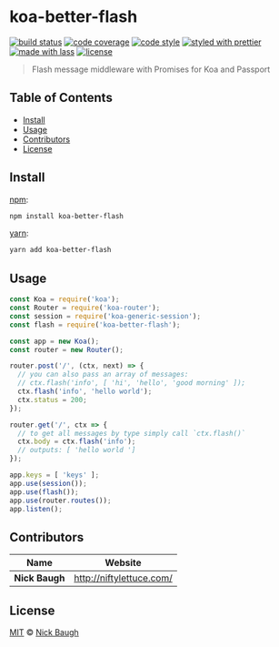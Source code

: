 # koa-better-flash

[![build status](https://semaphoreci.com/api/v1/niftylettuce/koa-better-flash/branches/master/shields_badge.svg)](https://semaphoreci.com/niftylettuce/koa-better-flash)
[![code coverage](https://img.shields.io/codecov/c/github/niftylettuce/koa-better-flash.svg)](https://codecov.io/gh/niftylettuce/koa-better-flash)
[![code style](https://img.shields.io/badge/code_style-XO-5ed9c7.svg)](https://github.com/sindresorhus/xo)
[![styled with prettier](https://img.shields.io/badge/styled_with-prettier-ff69b4.svg)](https://github.com/prettier/prettier)
[![made with lass](https://img.shields.io/badge/made_with-lass-95CC28.svg)](https://github.com/lassjs/lass)
[![license](https://img.shields.io/github/license/niftylettuce/koa-better-flash.svg)](<>)

> Flash message middleware with Promises for Koa and Passport


## Table of Contents

* [Install](#install)
* [Usage](#usage)
* [Contributors](#contributors)
* [License](#license)


## Install

[npm][]:

```sh
npm install koa-better-flash
```

[yarn][]:

```sh
yarn add koa-better-flash
```


## Usage

```js
const Koa = require('koa');
const Router = require('koa-router');
const session = require('koa-generic-session');
const flash = require('koa-better-flash');

const app = new Koa();
const router = new Router();

router.post('/', (ctx, next) => {
  // you can also pass an array of messages:
  // ctx.flash('info', [ 'hi', 'hello', 'good morning' ]);
  ctx.flash('info', 'hello world');
  ctx.status = 200;
});

router.get('/', ctx => {
  // to get all messages by type simply call `ctx.flash()`
  ctx.body = ctx.flash('info');
  // outputs: [ 'hello world ']
});

app.keys = [ 'keys' ];
app.use(session());
app.use(flash());
app.use(router.routes());
app.listen();
```


## Contributors

| Name           | Website                    |
| -------------- | -------------------------- |
| **Nick Baugh** | <http://niftylettuce.com/> |


## License

[MIT](LICENSE) © [Nick Baugh](http://niftylettuce.com/)


## 

[npm]: https://www.npmjs.com/

[yarn]: https://yarnpkg.com/
